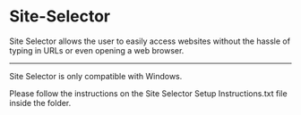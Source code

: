 # Site-Selector
Site Selector allows the user to easily access websites without the hassle of typing in URLs or even opening a web browser.

---------------------------------------------------------------------------------------------------------------------------

Site Selector is only compatible with Windows.

Please follow the instructions on the Site Selector Setup Instructions.txt file inside the folder.
